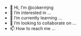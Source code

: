 - 👋 Hi, I’m @cokermjng
- 👀 I’m interested in ...
- 🌱 I’m currently learning ...
- 💞️ I’m looking to collaborate on ...
- 📫 How to reach me ...

<!---
cokermjng/cokermjng is a ✨ special ✨ repository because its `README.md` (this file) appears on your GitHub profile.
You can click the Preview link to take a look at your changes.
--->
